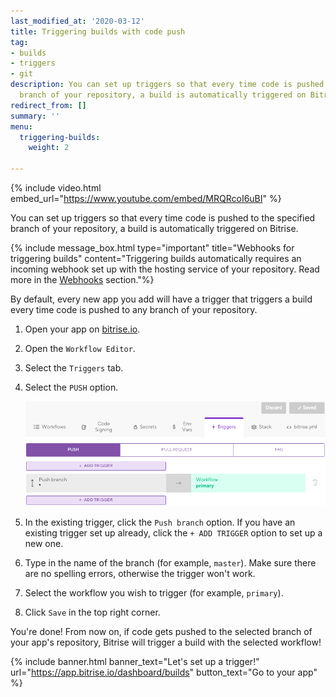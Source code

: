 ```yaml
---
last_modified_at: '2020-03-12'
title: Triggering builds with code push
tag:
- builds
- triggers
- git
description: You can set up triggers so that every time code is pushed to the specified
  branch of your repository, a build is automatically triggered on Bitrise.
redirect_from: []
summary: ''
menu:
  triggering-builds:
    weight: 2

---
```

{% include video.html embed_url="https://www.youtube.com/embed/MRQRcoI6uBI" %}

You can set up triggers so that every time code is pushed to the specified branch of your repository, a build is automatically triggered on Bitrise.

{% include message_box.html type="important" title="Webhooks for triggering builds" content="Triggering builds automatically requires an incoming webhook set up with the hosting service of your repository. Read more in the [Webhooks](/webhooks/webhooks-index/) section."%}

By default, every new app you add will have a trigger that triggers a build every time code is pushed to any branch of your repository.

1. Open your app on [bitrise.io](https://www.bitrise.io).
2. Open the `Workflow Editor`.
3. Select the `Triggers` tab.
4. Select the `PUSH` option.

   ![{{ page.title }}](/img/trigger.png)
5. In the existing trigger, click the `Push branch` option.
   If you have an existing trigger set up already, click the `+ ADD TRIGGER` option to set up a new one.
6. Type in the name of the branch (for example, `master`). Make sure there are no spelling errors, otherwise the trigger won't work.
7. Select the workflow you wish to trigger (for example, `primary`).
8. Click `Save` in the top right corner.

You're done! From now on, if code gets pushed to the selected branch of your app's repository, Bitrise will trigger a build with the selected workflow!

{% include banner.html banner_text="Let's set up a trigger!" url="https://app.bitrise.io/dashboard/builds" button_text="Go to your app" %}